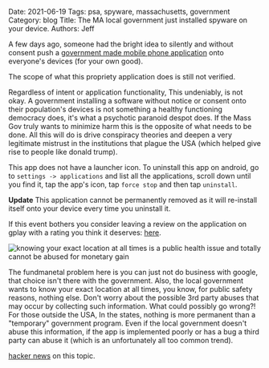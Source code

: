 Date: 2021-06-19
Tags: psa, spyware, massachusetts, government
Category: blog
Title: The MA local government just installed spyware on your device.
Authors: Jeff

A few days ago, someone had the bright idea to silently and without consent push a [government made mobile phone application](https://play.google.com/store/apps/details?id=gov.ma.covid19.exposurenotifications.v3) onto everyone's devices (for your own good).

The scope of what this propriety application does is still not verified. 

Regardless of intent or application functionality, This undeniably, is not okay. A government installing a software without notice or consent onto their population's devices is not something a healthy functioning democracy does, it's what a psychotic paranoid despot does. If the Mass Gov truly wants to minimize harm this is the opposite of what needs to be done. All this will do is drive conspiracy theories and deepen a very legitimate mistrust in the institutions that plague the USA (which helped give rise to people like donald trump).


This app does not have a launcher icon. To uninstall this app on android, go to `settings -> applications` and list all the applications, scroll down until you find it, tap the app's icon, tap `force stop` and then tap `uninstall`.

**Update**  This application cannot be permanently removed as it will re-install itself onto your device every time you uninstall it.

If this event bothers you consider leaving a review on the application on gplay with a rating you think it deserves: [here](https://play.google.com/store/apps/details?id=gov.ma.covid19.exposurenotifications.v3).

![knowing your exact location at all times is a public health issue and totally cannot be abused for monetary gain](/blog/images/mass-spyware.jpg)

The fundmanetal problem here is you can just not do business with google, that choice isn't there with the government. Also, the local government wants to know your exact location at all times, you know, for public safety reasons, nothing else. Don't worry about the possible 3rd party abuses that may occur by collecting such information. What could possibly go wrong?! For those outside the USA, In the states, nothing is more permanent than a "temporary" government program. Even if the local government doesn't abuse this information, if the app is implemented poorly or has a bug a third party can abuse it (which is an unfortunately all too common trend). 

[hacker news](https://news.ycombinator.com/item?id=27558500) on this topic.
